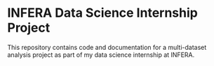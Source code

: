 # INFERA Data Science Internship Project

This repository contains code and documentation for a multi-dataset analysis project as part of my data science internship at INFERA.
